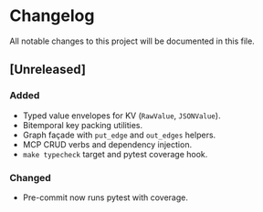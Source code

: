 # Changelog

All notable changes to this project will be documented in this file.

## [Unreleased]
### Added
- Typed value envelopes for KV (`RawValue`, `JSONValue`).
- Bitemporal key packing utilities.
- Graph façade with `put_edge` and `out_edges` helpers.
- MCP CRUD verbs and dependency injection.
- `make typecheck` target and pytest coverage hook.
### Changed
- Pre-commit now runs pytest with coverage.
